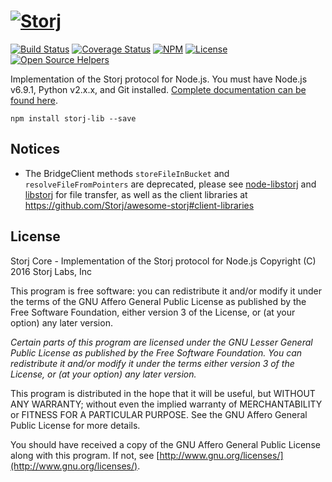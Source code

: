 [![Storj](https://nodei.co/npm/storj-lib.png?downloads=true)](http://storj.github.io/core)
==========================================================================================

[![Build Status](https://img.shields.io/travis/Storj/core.svg?style=flat-square)](https://travis-ci.org/Storj/core)
[![Coverage Status](https://img.shields.io/coveralls/Storj/core.svg?style=flat-square)](https://coveralls.io/r/Storj/core)
[![NPM](https://img.shields.io/npm/v/storj-lib.svg?style=flat-square)](https://www.npmjs.com/package/storj-lib)
[![License](https://img.shields.io/badge/license-AGPL3.0-blue.svg?style=flat-square)](https://raw.githubusercontent.com/Storj/core/master/LICENSE)
[![Open Source Helpers](https://www.codetriage.com/storj/core/badges/users.svg)](https://www.codetriage.com/storj/core)

Implementation of the Storj protocol for Node.js. You must have Node.js v6.9.1, Python v2.x.x,
and Git installed. [Complete documentation can be found here](http://storj.github.io/core).

```
npm install storj-lib --save
```

Notices
-------
- The BridgeClient methods  `storeFileInBucket` and `resolveFileFromPointers` are deprecated, please see [node-libstorj](https://github.com/storj/node-libstorj) and [libstorj](https://github.com/Storj/libstorj) for file transfer, as well as the client libraries at https://github.com/Storj/awesome-storj#client-libraries

License
-------

Storj Core - Implementation of the Storj protocol for Node.js
Copyright (C) 2016  Storj Labs, Inc

This program is free software: you can redistribute it and/or modify
it under the terms of the GNU Affero General Public License as published
by the Free Software Foundation, either version 3 of the License, or
(at your option) any later version.

*Certain parts of this program are licensed under the GNU Lesser General
Public License as published by the Free Software Foundation. You can
redistribute it and/or modify it under the terms either version 3 of the
License, or (at your option) any later version.*

This program is distributed in the hope that it will be useful,
but WITHOUT ANY WARRANTY; without even the implied warranty of
MERCHANTABILITY or FITNESS FOR A PARTICULAR PURPOSE.  See the
GNU Affero General Public License for more details.

You should have received a copy of the GNU Affero General Public License
along with this program.  If not, see
[http://www.gnu.org/licenses/](http://www.gnu.org/licenses/).

